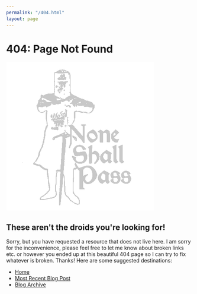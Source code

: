 ```yaml
---
permalink: "/404.html"
layout: page
---
```


# 404: Page Not Found

![You can't get there from here!](/assets/images/black-knight-404.png)

## These aren't the droids you're looking for!

Sorry, but you have requested a resource that does not live here. I am sorry for the inconvenience, please feel free to let me know about broken links etc. or however you ended up at this beautiful 404 page so I can try to fix whatever is broken. Thanks! Here are some suggested destinations:

- [Home](/)
- [Most Recent Blog Post]()
- [Blog Archive](/blog/posts)
